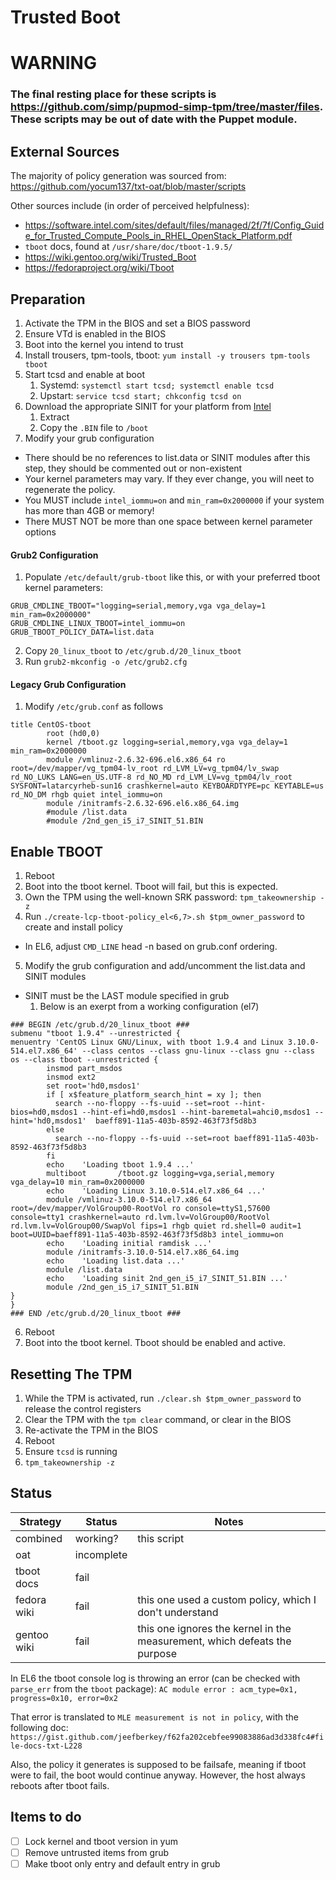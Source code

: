 # Trusted Boot

# WARNING
### The final resting place for these scripts is https://github.com/simp/pupmod-simp-tpm/tree/master/files. These scripts may be out of date with the Puppet module. 

## External Sources

The majority of policy generation was sourced from:
https://github.com/yocum137/txt-oat/blob/master/scripts

Other sources include (in order of perceived helpfulness):
* https://software.intel.com/sites/default/files/managed/2f/7f/Config_Guide_for_Trusted_Compute_Pools_in_RHEL_OpenStack_Platform.pdf
* `tboot` docs, found at `/usr/share/doc/tboot-1.9.5/`
* https://wiki.gentoo.org/wiki/Trusted_Boot
* https://fedoraproject.org/wiki/Tboot

## Preparation

1. Activate the TPM in the BIOS and set a BIOS password
2. Ensure VTd is enabled in the BIOS
3. Boot into the kernel you intend to trust
4. Install trousers, tpm-tools, tboot:
    `yum install -y trousers tpm-tools tboot`
5. Start tcsd and enable at boot
    1. Systemd: `systemctl start tcsd; systemctl enable tcsd`
    2. Upstart: `service tcsd start; chkconfig tcsd on`
6. Download the appropriate SINIT for your platform from [Intel](https://software.intel.com/en-us/articles/intel-trusted-execution-technology)
    1. Extract
    2. Copy the `.BIN` file to `/boot`
7. Modify your grub configuration
  * There should be no references to list.data or SINIT modules after this step, they should be
commented out or non-existent
  * Your kernel parameters may vary. If they ever change, you will neet to regenerate the policy.
  * You MUST include `intel_iommu=on` and `min_ram=0x2000000` if your system has more than 4GB or memory!
  * There MUST NOT be more than one space between kernel parameter options

#### Grub2 Configuration

1. Populate `/etc/default/grub-tboot` like this, or with your preferred tboot kernel parameters:

```
GRUB_CMDLINE_TBOOT="logging=serial,memory,vga vga_delay=1 min_ram=0x2000000"
GRUB_CMDLINE_LINUX_TBOOT=intel_iommu=on
GRUB_TBOOT_POLICY_DATA=list.data
```

2. Copy `20_linux_tboot` to `/etc/grub.d/20_linux_tboot`
3. Run `grub2-mkconfig -o /etc/grub2.cfg`

#### Legacy Grub Configuration

1. Modify `/etc/grub.conf` as follows

```
title CentOS-tboot
        root (hd0,0)
        kernel /tboot.gz logging=serial,memory,vga vga_delay=1 min_ram=0x2000000
        module /vmlinuz-2.6.32-696.el6.x86_64 ro root=/dev/mapper/vg_tpm04-lv_root rd_LVM_LV=vg_tpm04/lv_swap rd_NO_LUKS LANG=en_US.UTF-8 rd_NO_MD rd_LVM_LV=vg_tpm04/lv_root SYSFONT=latarcyrheb-sun16 crashkernel=auto KEYBOARDTYPE=pc KEYTABLE=us rd_NO_DM rhgb quiet intel_iommu=on
        module /initramfs-2.6.32-696.el6.x86_64.img
        #module /list.data
        #module /2nd_gen_i5_i7_SINIT_51.BIN
```

## Enable TBOOT

1. Reboot
2. Boot into the tboot kernel. Tboot will fail, but this is expected.
3. Own the TPM using the well-known SRK password:
    `tpm_takeownership -z`
4. Run `./create-lcp-tboot-policy_el<6,7>.sh $tpm_owner_password` to create and install policy
  * In EL6, adjust `CMD_LINE` head -n based on grub.conf ordering.
5. Modify the grub configuration and add/uncomment the list.data and SINIT modules
  * SINIT must be the LAST module specified in grub
    1. Below is an exerpt from a working configuration (el7)

```
### BEGIN /etc/grub.d/20_linux_tboot ###
submenu "tboot 1.9.4" --unrestricted {
menuentry 'CentOS Linux GNU/Linux, with tboot 1.9.4 and Linux 3.10.0-514.el7.x86_64' --class centos --class gnu-linux --class gnu --class os --class tboot --unrestricted {
        insmod part_msdos
        insmod ext2
        set root='hd0,msdos1'
        if [ x$feature_platform_search_hint = xy ]; then
          search --no-floppy --fs-uuid --set=root --hint-bios=hd0,msdos1 --hint-efi=hd0,msdos1 --hint-baremetal=ahci0,msdos1 --hint='hd0,msdos1'  baeff891-11a5-403b-8592-463f73f5d8b3
        else
          search --no-floppy --fs-uuid --set=root baeff891-11a5-403b-8592-463f73f5d8b3
        fi
        echo    'Loading tboot 1.9.4 ...'
        multiboot       /tboot.gz logging=vga,serial,memory vga_delay=10 min_ram=0x2000000
        echo    'Loading Linux 3.10.0-514.el7.x86_64 ...'
        module /vmlinuz-3.10.0-514.el7.x86_64 root=/dev/mapper/VolGroup00-RootVol ro console=ttyS1,57600 console=tty1 crashkernel=auto rd.lvm.lv=VolGroup00/RootVol rd.lvm.lv=VolGroup00/SwapVol fips=1 rhgb quiet rd.shell=0 audit=1 boot=UUID=baeff891-11a5-403b-8592-463f73f5d8b3 intel_iommu=on
        echo    'Loading initial ramdisk ...'
        module /initramfs-3.10.0-514.el7.x86_64.img
        echo    'Loading list.data ...'
        module /list.data
        echo    'Loading sinit 2nd_gen_i5_i7_SINIT_51.BIN ...'
        module /2nd_gen_i5_i7_SINIT_51.BIN
}
}
### END /etc/grub.d/20_linux_tboot ###
```

6. Reboot
7. Boot into the tboot kernel.  Tboot should be enabled and active.

## Resetting The TPM

1. While the TPM is activated, run `./clear.sh $tpm_owner_password` to release the control registers
2. Clear the TPM with the `tpm clear` command, or clear in the BIOS
3. Re-activate the TPM in the BIOS
4. Reboot
5. Ensure `tcsd` is running
6. `tpm_takeownership -z`

## Status

Strategy | Status | Notes
-------- | ------ | -----
combined | working? | this script
oat      | incomplete | |
tboot docs | fail | |
fedora wiki | fail | this one used a custom policy, which I don't understand |
gentoo wiki | fail | this one ignores the kernel in the measurement, which defeats the purpose |

In EL6 the tboot console log is throwing an error (can be checked with `parse_err` from the `tboot` package):
    `AC module error : acm_type=0x1, progress=0x10, error=0x2`

That error is translated to `MLE measurement is not in policy`, with the following doc:
    `https://gist.github.com/jeefberkey/f62fa202cebfee99083886ad3d338fc4#file-docs-txt-L228`

Also, the policy it generates is supposed to be failsafe, meaning if tboot were to fail, the boot would continue anyway. However, the host always reboots after tboot fails.

## Items to do

- [ ] Lock kernel and tboot version in yum
- [ ] Remove untrusted items from grub
- [ ] Make tboot only entry and default entry in grub
